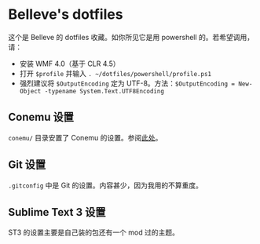 Belleve's dotfiles
==================

这个是 Belleve 的 dotfiles 收藏。如你所见它是用 powershell 的。若希望调用，请：

 - 安装 WMF 4.0（基于 CLR 4.5）
 - 打开 `$profile` 并输入 `. ~/dotfiles/powershell/profile.ps1`
 - 强烈建议将 `$OutputEncoding` 定为 UTF-8。方法：`$OutputEncoding = New-Object -typename System.Text.UTF8Encoding`

Conemu 设置
-----------
`conemu/` 目录安置了 Conemu 的设置。参阅[此处](https://code.google.com/p/conemu-maximus5/wiki/Settings?wl=en#Where_settings_are_stored)。

Git 设置
-----------
`.gitconfig` 中是 Git 的设置。内容甚少，因为我用的不算重度。

Sublime Text 3 设置
-----------
ST3 的设置主要是自己装的包还有一个 mod 过的主题。
